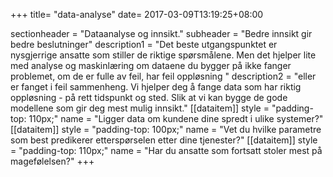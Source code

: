 +++
title= "data-analyse"
date= 2017-03-09T13:19:25+08:00

sectionheader = "Dataanalyse og innsikt."
subheader = "Bedre innsikt gir bedre beslutninger"
description1 = "Det beste utgangspunktet er nysgjerrige ansatte som stiller de riktige spørsmålene. Men det hjelper lite med analyse og maskinlæring om dataene du bygger på ikke fanger problemet, om de er fulle av feil, har feil oppløsning "
description2 = "eller er fanget i feil sammenheng. Vi hjelper deg å fange data som har riktig oppløsning - på rett tidspunkt og sted. Slik at vi kan bygge de gode modellene som gir deg mest mulig innsikt."
[[dataitem]]
	style = "padding-top: 110px;"
	name = "Ligger data om kundene dine spredt i ulike systemer?"
[[dataitem]]
	style = "padding-top: 100px;"
	name = "Vet du hvilke parametre som best predikerer etterspørselen etter dine tjenester?"
[[dataitem]]
	style = "padding-top: 110px;"
	name = "Har du ansatte som fortsatt stoler mest på magefølelsen?"
+++

